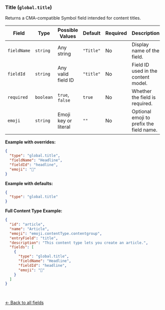 ### Title (`global.title`)
Returns a CMA-compatible Symbol field intended for content titles.

| Field        | Type      | Possible Values     | Default     | Required | Description                                                                 |
|--------------|-----------|---------------------|-------------|----------|-----------------------------------------------------------------------------|
| `fieldName`  | `string`  | Any string          | `"Title"`   | No       | Display name of the field.                                                  |
| `fieldId`    | `string`  | Any valid field ID  | `"title"`   | No       | Field ID used in the content model.                                         |
| `required`   | `boolean` | `true`, `false`     | `true`      | No       | Whether the field is required.                                              |
| `emoji`      | `string`  | Emoji key or literal| `""`        | No       | Optional emoji to prefix the field name.                                    |

**Example with overrides:**

```json
{
  "type": "global.title",
  "fieldName": "Headline",
  "fieldId": "headline",
  "emoji": "📰"
}
```

**Example with defaults:**
```json
{
  "type": "global.title"
}
```

**Full Content Type Example:**
```json
{
  "id": "article",
  "name": "Article",
  "emoji": "emoji.contentType.contentgroup",
  "entryField": "title",
  "description": "This content type lets you create an article.",
  "fields": [
    {
      "type": "global.title",
      "fieldName": "Headline",
      "fieldId": "headline",
      "emoji": "📰"
    }
  ]
}
```

<br>

[<- Back to all fields](./README.md)
